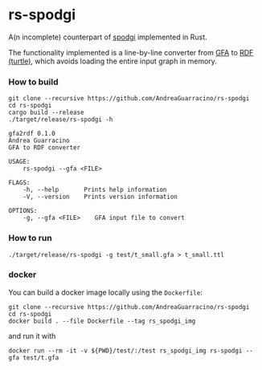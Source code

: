 # rs-spodgi

A(n incomplete) counterpart of [spodgi](https://github.com/pangenome/spodgi) implemented in Rust.

The functionality implemented is a line-by-line converter from [GFA](https://github.com/GFA-spec/GFA-spec/blob/master/GFA1.md) to [RDF (turtle)](https://www.w3.org/TR/turtle/), which avoids loading the entire input graph in memory.

### How to build
```
git clone --recursive https://github.com/AndreaGuarracino/rs-spodgi
cd rs-spodgi
cargo build --release
./target/release/rs-spodgi -h
```
```
gfa2rdf 0.1.0
Andrea Guarracino
GFA to RDF converter

USAGE:
    rs-spodgi --gfa <FILE>

FLAGS:
    -h, --help       Prints help information
    -V, --version    Prints version information

OPTIONS:
    -g, --gfa <FILE>    GFA input file to convert
```

### How to run

```
./target/release/rs-spodgi -g test/t_small.gfa > t_small.ttl
```

### docker

You can build a docker image locally using the `Dockerfile`:

```
git clone --recursive https://github.com/AndreaGuarracino/rs-spodgi
cd rs-spodgi
docker build . --file Dockerfile --tag rs_spodgi_img
```

and run it with

```
docker run --rm -it -v ${PWD}/test/:/test rs_spodgi_img rs-spodgi --gfa test/t.gfa
```
